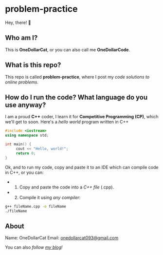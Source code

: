 # problem-practice
Hey, there! 👋
## Who am I?
This is **OneDollarCat**, or you can also call me **OneDollarCode**.
## What is this repo?
This repo is called **problem-practice**, where I post my *code solutions to online problems*.
## How do I run the code? What language do you use anyway?
I am a proud **C++** coder, I learn it for **Competitive Programming (CP)**, which we'll get to soon.
Here's a *hello world* program written in C++
```cpp
#include <iostream>
using namespace std;

int main() {
     cout << "Hello, world!";
     return 0;
}
```
Ok, and to run my code, copy and paste it to an IDE which can compile code in C++, or you can:
- 1. Copy and paste the code into a *C++ file* (.cpp).
- 2. Compile it using *any compiler*:
``` bash
g++ fileName.cpp -o fileName
./fileName
```
## About
Name: OneDollarCat
Email: onedollarcat093@gmail.com 

You can also *follow [my blog](https://cppcrumbs.blogspot.com)!*
